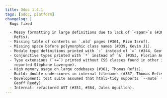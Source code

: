 ```yaml
---
title: Odoc 1.4.1
tags: [odoc, platform]
changelog: |
  Bugs fixed

  - Messy formatting in large definitions due to lack of `<span>`s (#360, Thomas
    Refis).
  - Missing table of contents on `.mld` pages (#361, Rizo Isrof).
  - Missing space before polymorphic class names (#339, Kevin Ji).
  - Module type definitions printed with `:` instead of `=` (#344, Geoff Reedy).
  - Conjunctive types printed with `*` instead of `&` (#353, Florian Angeletti).
  - Type extensions (`+=`) printed without CSS classes found in other items (#348,
    reported Stéphane Lavergne).
  - High memory usage on large codebases (#361, Thomas Refis).
  - Build: double underscores in internal filenames (#357, Thomas Refis).
  - Development: test suite assumed that html5-tidy supports `--mute` (#345,
    Geoff Reedy).
  - Internal: refactored AST (#351, #364, Jules Aguillon).
---
```


